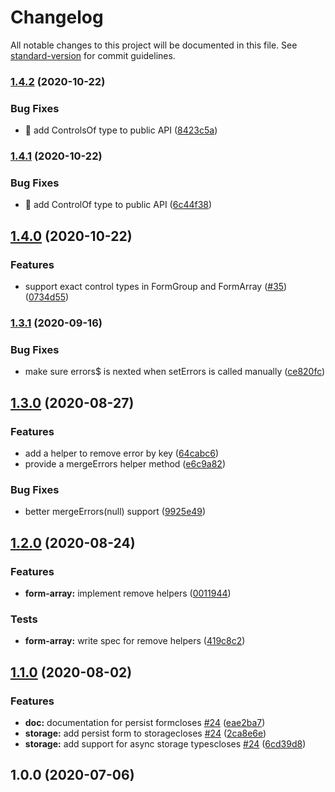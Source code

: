 # Changelog

All notable changes to this project will be documented in this file. See [standard-version](https://github.com/conventional-changelog/standard-version) for commit guidelines.

### [1.4.2](https://github.com///compare/v1.4.1...v1.4.2) (2020-10-22)


### Bug Fixes

* 🐛 add ControlsOf type to public API ([8423c5a](https://github.com///commit/8423c5ad623a34562043ac187f925cc5efef4669))

### [1.4.1](https://github.com///compare/v1.4.0...v1.4.1) (2020-10-22)


### Bug Fixes

* 🐛 add ControlOf type to public API ([6c44f38](https://github.com///commit/6c44f38f9b324c223e5ae61e2e525483f6749a83))

## [1.4.0](https://github.com///compare/v1.3.1...v1.4.0) (2020-10-22)


### Features

* support exact control types in FormGroup and FormArray ([#35](https://github.com//undefined/issues/35)) ([0734d55](https://github.com///commit/0734d558f322efb97da2455466ba0e2f47282899))

### [1.3.1](https://github.com///compare/v1.3.0...v1.3.1) (2020-09-16)


### Bug Fixes

* make sure errors$ is nexted when setErrors is called manually ([ce820fc](https://github.com///commit/ce820fc2bf49c63989b02a45166c6bab97fa199e))

## [1.3.0](https://github.com///compare/v1.2.0...v1.3.0) (2020-08-27)


### Features

* add a helper to remove error by key ([64cabc6](https://github.com///commit/64cabc6dc3f26b973d1941260b766dbd1cae7e21))
* provide a mergeErrors helper method ([e6c9a82](https://github.com///commit/e6c9a82a4c9af5af3e83ebd0d63a090154217320))


### Bug Fixes

* better mergeErrors(null) support ([9925e49](https://github.com///commit/9925e49555bd536802f310708e8c979f68f83614))

## [1.2.0](https://github.com///compare/v1.1.0...v1.2.0) (2020-08-24)


### Features

* **form-array:** implement remove helpers ([0011944](https://github.com///commit/0011944e4300107bbb3a067cb018795f413d4132))


### Tests

* **form-array:** write spec for remove helpers ([419c8c2](https://github.com///commit/419c8c246ac8de9ab340efb79284ada30919fc7d))

## [1.1.0](https://github.com///compare/v1.0.0...v1.1.0) (2020-08-02)


### Features

* **doc:** documentation for persist formcloses [#24](https://github.com//undefined/issues/24) ([eae2ba7](https://github.com///commit/eae2ba771accb0d36ee983eaef0b4ae61ba277ba))
* **storage:** add persist form to storagecloses [#24](https://github.com//undefined/issues/24) ([2ca8e6e](https://github.com///commit/2ca8e6e677232eb80ae0eab4109b34bcabf77dae))
* **storage:** add support for async storage typescloses [#24](https://github.com//undefined/issues/24) ([6cd39d8](https://github.com///commit/6cd39d81b5d07e8ff449632de98f6057e570e67b))

## 1.0.0 (2020-07-06)
